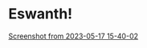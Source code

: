 # Eswanth!
[Screenshot from 2023-05-17 15-40-02](https://github.com/735-5608/Eswanth/assets/133106491/19afc293-7196-441a-b8e0-0f705b09da0c)
